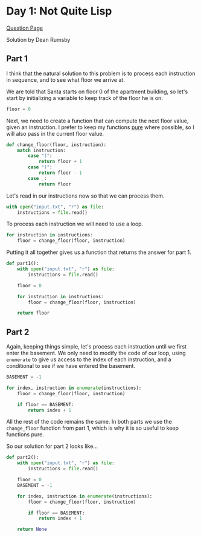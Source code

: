 # Day 1: Not Quite Lisp

[Question Page](https://adventofcode.com/2015/day/1)

Solution by Dean Rumsby

## Part 1

I think that the natural solution to this problem is to process each instruction in sequence,
and to see what floor we arrive at.

We are told that Santa starts on floor 0 of the apartment building, so let's start by
initializing a variable to keep track of the floor he is on.

```python
floor = 0
```

Next, we need to create a function that can compute the next floor value, given an instruction.
I prefer to keep my functions [pure](https://en.wikipedia.org/wiki/Pure_function) where possible,
so I will also pass in the current floor value.

```python
def change_floor(floor, instruction):
    match instruction:
        case "(":
            return floor + 1
        case ")":
            return floor - 1
        case _:
            return floor
```

Let's read in our instructions now so that we can process them.

```python
with open("input.txt", "r") as file:
    instructions = file.read()
```

To process each instruction we will need to use a loop.

```python
for instruction in instructions:
    floor = change_floor(floor, instruction)
```

Putting it all together gives us a function that returns the answer for part 1.

```python
def part1():
    with open("input.txt", "r") as file:
        instructions = file.read()

    floor = 0

    for instruction in instructions:
        floor = change_floor(floor, instruction)

    return floor
```

## Part 2

Again, keeping things simple, let's process each instruction until we first enter the basement.
We only need to modify the code of our loop, using `enumerate` to give us access to the index of
each instruction, and a conditional to see if we have entered the basement.

```python
BASEMENT = -1

for index, instruction in enumerate(instructions):
    floor = change_floor(floor, instruction)

    if floor == BASEMENT:
        return index + 1
```

All the rest of the code remains the same. In both parts we use the `change_floor` function from part 1, which is why
it is so useful to keep functions pure.

So our solution for part 2 looks like...

```python
def part2():
    with open("input.txt", "r") as file:
        instructions = file.read()

    floor = 0
    BASEMENT = -1

    for index, instruction in enumerate(instructions):
        floor = change_floor(floor, instruction)

        if floor == BASEMENT:
            return index + 1

    return None
```
